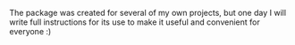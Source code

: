 The package was created for several of my own projects, but one day I will write full instructions for its use to make it useful and convenient for everyone :)
